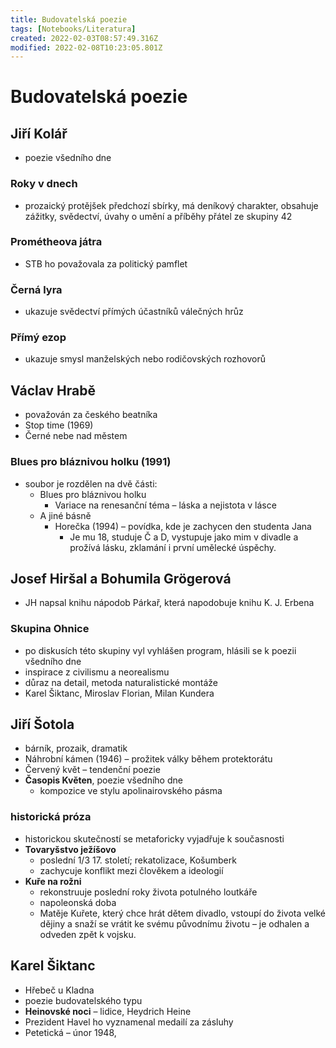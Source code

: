 ```yaml
---
title: Budovatelská poezie
tags: [Notebooks/Literatura]
created: 2022-02-03T08:57:49.316Z
modified: 2022-02-08T10:23:05.801Z
---
```


# Budovatelská poezie
## Jiří Kolář
- poezie všedního dne
### Roky v dnech
- prozaický protějšek předchozí sbírky, má deníkový charakter, obsahuje zážitky, svědectví, úvahy o umění a příběhy přátel ze skupiny 42
### Prométheova játra
- STB ho považovala za politický pamflet
### Černá lyra
- ukazuje svědectví přímých účastníků válečných hrůz
### Přímý ezop
- ukazuje smysl manželských nebo rodičovských rozhovorů

## Václav Hrabě
- považován za českého beatníka
- Stop time (1969)
- Černé nebe nad městem
### Blues pro bláznivou holku (1991)
- soubor je rozdělen na dvě části:
  - Blues pro bláznivou holku
    - Variace na renesanční téma – láska a nejistota v lásce
  - A jiné básně
    - Horečka (1994) – povídka, kde je zachycen den studenta Jana
      - Je mu 18, studuje Č a D, vystupuje jako mim v divadle a prožívá lásku, zklamání i první umělecké úspěchy.

## Josef Hiršal a Bohumila Grögerová
- JH napsal knihu nápodob Párkař, která napodobuje knihu K. J. Erbena
### Skupina Ohnice
- po diskusích této skupiny vyl vyhlášen program, hlásili se k poezii všedního dne
- inspirace z civilismu a neorealismu
- důraz na detail, metoda naturalistické montáže
- Karel Šiktanc, Miroslav Florian, Milan Kundera
## Jiří Šotola
- bárník, prozaik, dramatik
- Náhrobní kámen (1946) – prožitek války během protektorátu
- Červený květ – tendenční poezie
- __Časopis Květen__, poezie všedního dne
  - kompozice ve stylu apolinairovského pásma
### historická próza
- historickou skutečností se metaforicky vyjadřuje k současnosti
- __Tovaryšstvo ježíšovo__
  - poslední 1/3 17. století; rekatolizace, Košumberk
  - zachycuje konflikt mezi člověkem a ideologií
- __Kuře na rožni__
  - rekonstruuje poslední roky života potulného loutkáře
  - napoleonská doba
  - Matěje Kuřete, který chce hrát dětem divadlo, vstoupí do života velké dějiny a snaží se vrátit ke svému původnímu životu – je odhalen a odveden zpět k vojsku.

## Karel Šiktanc
- Hřebeč u Kladna
- poezie budovatelského typu
- __Heinovské noci__ – lidice, Heydrich Heine
- Prezident Havel ho vyznamenal medailí za zásluhy
- Petetická – únor 1948, 

